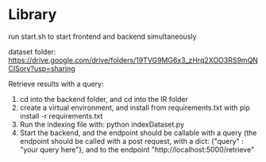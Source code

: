 # Library

run start.sh to start frontend and backend simultaneously


dataset folder: https://drive.google.com/drive/folders/19TVG9MG6x3_zHrq2XOO3RS9mQNCISory?usp=sharing


Retrieve results with a query:
1. cd into the backend folder, and cd into the IR folder
2. create a virtual environment, and install from requirements.txt with pip install -r requirements.txt
3. Run the indexing file with: python indexDataset.py
4. Start the backend, and the endpoint should be callable with a query (the endpoint should be called with a post request, with a dict: {"query" : "your query here"}, and to the endpoint "http://localhost:5000/retrieve"
